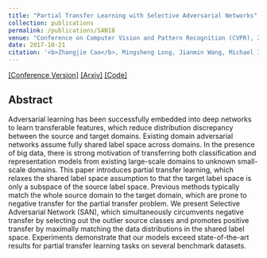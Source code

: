 ```yaml
---
title: "Partial Transfer Learning with Selective Adversarial Networks"
collection: publications
permalink: /publications/SAN18
venue: "Conference on Computer Vision and Pattern Recognition (CVPR), 2018"
date: 2017-10-21
citation: '<b>Zhangjie Cao</b>, Mingsheng Long, Jianmin Wang, Michael I. Jordan. <i>Conference on Computer Vision and Pattern Recognition</i> <b>CVPR 2018</b>.'
---
```


[[Conference Version]](http://caozhangjie.github.io/files/SAN18.pdf)
[[Arxiv]](https://arxiv.org/abs/1707.07901)
[[Code]](https://github.com/thuml/SAN)

## Abstract
Adversarial learning has been successfully embedded into deep networks to learn transferable features, which reduce distribution discrepancy between the source and target domains. Existing domain adversarial networks assume fully shared label space across domains. In the presence of big data, there is strong motivation of transferring both classification and representation models from existing large-scale domains to unknown small-scale domains. This paper introduces partial transfer learning, which relaxes the shared label space assumption to that the target label space is only a subspace of the source label space. Previous methods typically match the whole source domain to the target domain, which are prone to negative transfer for the partial transfer problem. We present Selective Adversarial Network (SAN), which simultaneously circumvents negative transfer by selecting out the outlier source classes and promotes positive transfer by maximally matching the data distributions in the shared label space. Experiments demonstrate that our models exceed state-of-the-art results for partial transfer learning tasks on several benchmark datasets.
